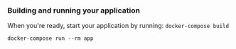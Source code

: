 ### Building and running your application

When you're ready, start your application by running:
`docker-compose build`

`docker-compose run --rm app`


